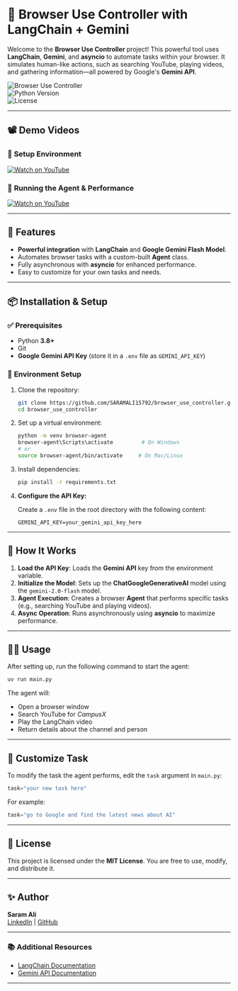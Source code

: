 # 🌟 Browser Use Controller with LangChain + Gemini

Welcome to the **Browser Use Controller** project! This powerful tool uses **LangChain**, **Gemini**, and **asyncio** to automate tasks within your browser. It simulates human-like actions, such as searching YouTube, playing videos, and gathering information—all powered by Google's **Gemini API**.

![Browser Use Controller](https://img.shields.io/badge/Project-Browser%20Use%20Controller-brightgreen)  
![Python Version](https://img.shields.io/badge/Python-3.8%2B-blue)  
![License](https://img.shields.io/badge/License-MIT-blue)  

---

## 📽️ Demo Videos

### 🎥 **Setup Environment**  
[![Watch on YouTube](https://img.youtube.com/vi/P08Ho_osy8g/0.jpg)](https://youtu.be/P08Ho_osy8g)

### 🎥 **Running the Agent & Performance**  
[![Watch on YouTube](https://img.youtube.com/vi/N78LQqna5ZE/0.jpg)](https://youtu.be/N78LQqna5ZE)

---

## 🚀 Features

- **Powerful integration** with **LangChain** and **Google Gemini Flash Model**.
- Automates browser tasks with a custom-built **Agent** class.
- Fully asynchronous with **asyncio** for enhanced performance.
- Easy to customize for your own tasks and needs.

---

## 📦 Installation & Setup

### ✅ **Prerequisites**

- Python **3.8+**
- Git
- **Google Gemini API Key** (store it in a `.env` file as `GEMINI_API_KEY`)

### 🔧 **Environment Setup**

1. Clone the repository:
    ```bash
    git clone https://github.com/SARAMALI15792/browser_use_controller.git
    cd browser_use_controller
    ```

2. Set up a virtual environment:
    ```bash
    python -m venv browser-agent
    browser-agent\Scripts\activate         # On Windows
    # or
    source browser-agent/bin/activate     # On Mac/Linux
    ```

3. Install dependencies:
    ```bash
    pip install -r requirements.txt
    ```

4. **Configure the API Key:**

    Create a `.env` file in the root directory with the following content:

    ```env
    GEMINI_API_KEY=your_gemini_api_key_here
    ```

---

## 🧠 **How It Works**

1. **Load the API Key**: Loads the **Gemini API** key from the environment variable.
2. **Initialize the Model**: Sets up the **ChatGoogleGenerativeAI** model using the `gemini-2.0-flash` model.
3. **Agent Execution**: Creates a browser **Agent** that performs specific tasks (e.g., searching YouTube and playing videos).
4. **Async Operation**: Runs asynchronously using **asyncio** to maximize performance.

---

## 🏃‍♂️ **Usage**

After setting up, run the following command to start the agent:

```bash
uv run main.py
```

The agent will:
- Open a browser window
- Search YouTube for *CampusX*
- Play the LangChain video
- Return details about the channel and person

---

## 🔧 **Customize Task**

To modify the task the agent performs, edit the `task` argument in `main.py`:

```python
task="your new task here"
```

For example:
```python
task="go to Google and find the latest news about AI"
```

---

## 📄 **License**

This project is licensed under the **MIT License**. You are free to use, modify, and distribute it.

---

## ✨ **Author**

**Saram Ali**  
[LinkedIn](https://www.linkedin.com/in/saram-ali) | [GitHub](https://github.com/SARAMALI15792)

---

### 📚 Additional Resources

- [LangChain Documentation](https://langchain.com/docs)
- [Gemini API Documentation](https://developers.google.com/ai/gemini)

---
